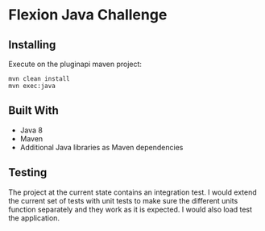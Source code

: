 # Flexion Java Challenge

## Installing

Execute on the pluginapi maven project:
```
mvn clean install
mvn exec:java
```

## Built With

* Java 8
* Maven
* Additional Java libraries as Maven dependencies

## Testing

The project at the current state contains an integration test.
I would extend the current set of tests with unit tests to make sure the different units function separately and they work as it is expected.
I would also load test the application.
